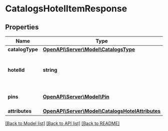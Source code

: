 # CatalogsHotelItemResponse

## Properties
Name | Type | Description | Notes
------------ | ------------- | ------------- | -------------
**catalogType** | [**OpenAPI\Server\Model\CatalogsType**](CatalogsType.md) |  | 
**hotelId** | **string** | The catalog hotel id in the merchant namespace | [optional] 
**pins** | [**OpenAPI\Server\Model\Pin**](Pin.md) | The pins mapped to the item | [optional] 
**attributes** | [**OpenAPI\Server\Model\CatalogsHotelAttributes**](CatalogsHotelAttributes.md) |  | [optional] 

[[Back to Model list]](../README.md#documentation-for-models) [[Back to API list]](../README.md#documentation-for-api-endpoints) [[Back to README]](../README.md)


